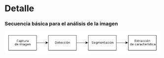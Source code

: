 Detalle
=======

### Secuencia básica para el análisis de la imagen
![Secuencia](./img/detalle-secuencia.png)
